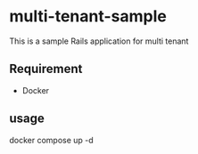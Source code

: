 # multi-tenant-sample
This is a sample Rails application for multi tenant

## Requirement
- Docker

## usage
docker compose up -d
